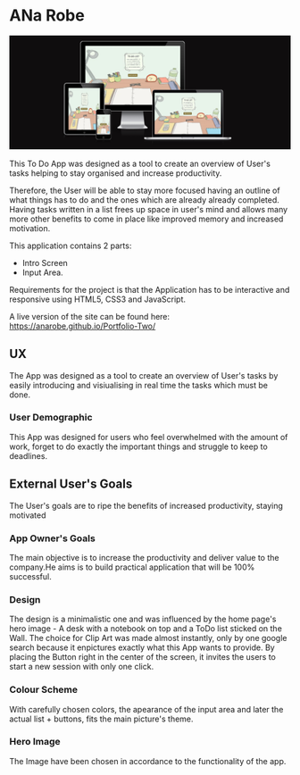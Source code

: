 # ANa Robe
![alt text](assets/img/Screenshot%202022-06-16%20181051.png)

This To Do App was designed as a tool to create an overview of User's tasks helping to stay organised and increase productivity.

Therefore, the User will be able to stay more focused having an outline of what things has to do and the ones which are already already completed. 
Having tasks written in a list frees up space in user's mind and allows many more other benefits to come in place like improved memory and increased motivation.

This application contains 2 parts: 
- Intro Screen 
- Input Area.

Requirements for the project is that the Application  has to be interactive and responsive using HTML5, CSS3 and JavaScript.

A live version of the site can be found here: https://anarobe.github.io/Portfolio-Two/

## UX

The App was designed as a tool to create an overview of User's tasks by easily introducing and visiualising in real time the tasks which must be done.

### User Demographic

This App was designed for users who feel overwhelmed with the amount of work, forget to do exactly the important things
and struggle to keep to deadlines.

## External User's Goals

The User's goals are to ripe the benefits of increased productivity, staying motivated 

### App Owner's Goals

The main objective is to increase the productivity and deliver value to the company.He aims is to build practical application that will be 100% successful.

### Design

The design is a minimalistic one and was influenced by the home page's hero image - A desk with a notebook on top and a ToDo list sticked on the Wall.
The choice for Clip Art was made almost instantly, only by one google search because it enpictures exactly what this App wants to provide. 
By placing the Button right in the center of the screen, it invites the users to start a new session with only one click.

### Colour Scheme

With carefully chosen colors, the apearance of the input area and later the actual list + buttons, fits the main picture's theme.

### Hero Image
The Image have been chosen in accordance to the functionality of the app.

